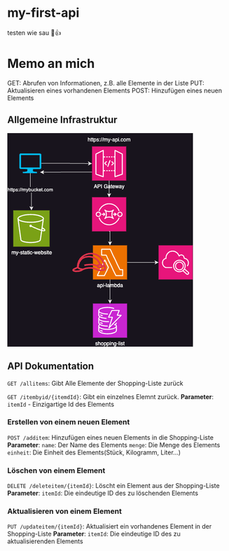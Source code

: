 # my-first-api
 testen wie sau 🤣👍
# Memo an mich
GET: Abrufen von Informationen, z.B. alle Elemente in der Liste
PUT: Aktualisieren eines vorhandenen Elements
POST: Hinzufügen eines neuen Elements

## Allgemeine Infrastruktur
![](./images/Infrastructure.png)

## API Dokumentation
`GET /allitems`: Gibt Alle Elemente der Shopping-Liste zurück

`GET /itembyid/{itemdId}`: Gibt ein einzelnes Elemnt zurück.
**Parameter**: `itemId` - Einzigartige Id des Elements

### Erstellen von einem neuen Element
`POST /additem`: Hinzufügen eines neuen Elements in die Shopping-Liste
**Parameter**:  `name`: Der Name des Elements
                `menge`: Die Menge des Elements
                `einheit`: Die Einheit des Elements(Stück, Kilogramm, Liter...)

### Löschen von einem Element
`DELETE /deleteitem/{itemId}`: Löscht ein Element aus der Shopping-Liste
**Parameter**:  `itemId`: Die eindeutige ID des zu löschenden Elements

### Aktualisieren von einem Element
`PUT /updateitem/{itemId}`: Aktualisiert ein vorhandenes Element in der Shopping-Liste
**Parameter**:  `itemId`: Die eindeutige ID des zu aktualisierenden Elements

